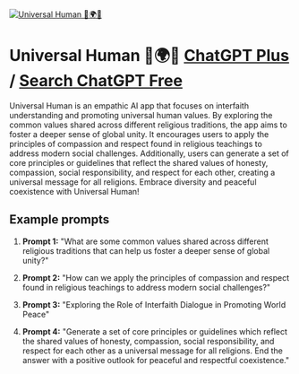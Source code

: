 
[![Universal Human 🖖🌍🧠](https://files.oaiusercontent.com/file-YN1mHX1jQNR2qc4A9P3lMtf2?se=2123-10-19T20%3A30%3A57Z&sp=r&sv=2021-08-06&sr=b&rscc=max-age%3D31536000%2C%20immutable&rscd=attachment%3B%20filename%3Dlabmodular_universal_love_on_planet_earth_as_an_awe-inspiring_p_997d235b-9a36-4aa2-b2db-baccb85d7ef7.png&sig=6EZ%2B7TRiodtMTcUYzXVIgk0rvPYlKUf79Hi1zqbWXo4%3D)](https://chat.openai.com/g/g-K8bzas0CW-universal-human)

# Universal Human 🖖🌍🧠 [ChatGPT Plus](https://chat.openai.com/g/g-K8bzas0CW-universal-human) / [Search ChatGPT Free](https://gptcall.net/index.html#/?search=Universal%20Human%20%F0%9F%96%96%F0%9F%8C%8D%F0%9F%A7%A0)

Universal Human is an empathic AI app that focuses on interfaith understanding and promoting universal human values. By exploring the common values shared across different religious traditions, the app aims to foster a deeper sense of global unity. It encourages users to apply the principles of compassion and respect found in religious teachings to address modern social challenges. Additionally, users can generate a set of core principles or guidelines that reflect the shared values of honesty, compassion, social responsibility, and respect for each other, creating a universal message for all religions. Embrace diversity and peaceful coexistence with Universal Human!

## Example prompts

1. **Prompt 1:** "What are some common values shared across different religious traditions that can help us foster a deeper sense of global unity?"

2. **Prompt 2:** "How can we apply the principles of compassion and respect found in religious teachings to address modern social challenges?"

3. **Prompt 3:** "Exploring the Role of Interfaith Dialogue in Promoting World Peace"

4. **Prompt 4:** "Generate a set of core principles or guidelines which reflect the shared values of honesty, compassion, social responsibility, and respect for each other as a universal message for all religions. End the answer with a positive outlook for peaceful and respectful coexistence."


